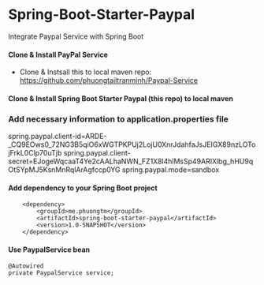 # Spring-Boot-Starter-Paypal
Integrate Paypal Service with Spring Boot

#### Clone & Install PayPal Service

- Clone & Instsall this to local maven repo: https://github.com/phuongtailtranminh/Paypal-Service

#### Clone & Install Spring Boot Starter Paypal (this repo) to local maven

### Add necessary information to application.properties file

spring.paypal.client-id=ARDE-_CQ9EOws0_72NG3B5qiO6xWGTPKPUj2LojU0XnrJdahfaJsJEIGX89nzLOTojFrkL0Clp70uTjb
spring.paypal.client-secret=EJogeWqcaaT4Ye2cAALhaNWN_FZ1X8l4hlMsSp49ARIXlbg_hHU9qOtSYpMJ5KsnMnRqlArAgfccp0YG
spring.paypal.mode=sandbox

#### Add dependency to your Spring Boot project

		<dependency>
			<groupId>me.phuongtm</groupId>
			<artifactId>spring-boot-starter-paypal</artifactId>
			<version>1.0-SNAPSHOT</version>
		</dependency>
    
#### Use PaypalService bean

    @Autowired
    private PaypalService service;
    
   
